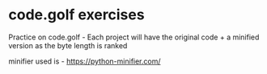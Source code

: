 # code.golf exercises

Practice on code.golf - Each project will have the original code + a minified version as the byte length is ranked

minifier used is - https://python-minifier.com/
